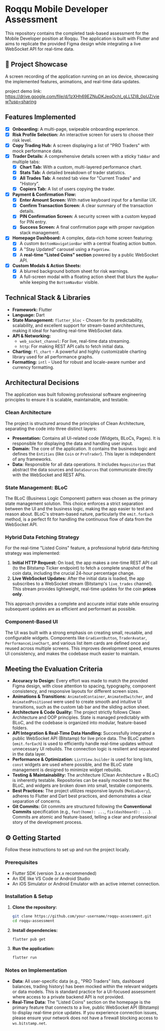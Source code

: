 # Roqqu Mobile Developer Assessment

This repository contains the completed task-based assessment for the Mobile Developer position at Roqqu. The application is built with Flutter and aims to replicate the provided Figma design while integrating a live WebSocket API for real-time data.

## 🚀 Project Showcase

A screen recording of the application running on an ios device, showcasing the implemented features, animations, and real-time data updates.


project demo link: https://drive.google.com/file/d/1zXHh69EZNuDKJeqOchI_gLL1ZI8_0pUZ/view?usp=sharing

##  Features Implemented

-   [x] **Onboarding:** A multi-page, swipeable onboarding experience.
-   [x] **Risk Profile Selection:** An interactive screen for users to choose their risk level.
-   [x] **Copy Trading Hub:** A screen displaying a list of "PRO Traders" with mock performance data.
-   [x] **Trader Details:** A comprehensive details screen with a sticky `TabBar` and multiple tabs:
    -   [x] **Chart Tab:** With a custom, multi-layered performance chart.
    -   [x] **Stats Tab:** A detailed breakdown of trader statistics.
    -   [x] **All Trades Tab:** A nested tab view for "Current Trades" and "History".
    -   [x] **Copiers Tab:** A list of users copying the trader.
-   [x] **Payment & Confirmation Flow:**
    -   [x] **Enter Amount Screen:** With native keyboard input for a familiar UX.
    -   [x] **Confirm Transaction Screen:** A clear summary of the transaction details.
    -   [x] **PIN Confirmation Screen:** A security screen with a custom keypad for PIN entry.
    -   [x] **Success Screen:** A final confirmation page with proper navigation stack management.
-   [x] **Homepage Dashboard:** A complex, data-rich home screen featuring:
    -   [x] A custom `BottomNavigationBar` with a central floating action button.
    -   [x] A "Stay Updated" carousel using a `PageView`.
    -   [x] A **real-time "Listed Coins" section** powered by a public WebSocket API.
-   [x] **Custom Modals & Action Sheets:**
    -   [x] A blurred background bottom sheet for risk warnings.
    -   [x] A full-screen modal with a floating action sheet that blurs the `AppBar` while keeping the `BottomNavBar` visible.

## Technical Stack & Libraries

-   **Framework:** Flutter
-   **Language:** Dart
-   **State Management:** `flutter_bloc` - Chosen for its predictability, scalability, and excellent support for stream-based architectures, making it ideal for handling real-time WebSocket data.
-   **API & Networking:**
    -   `web_socket_channel`: For live, real-time data streaming.
    -   `http`: For making REST API calls to fetch initial data.
-   **Charting:** `fl_chart` - A powerful and highly customizable charting library used for all performance graphs.
-   **Formatting:** `intl` - Used for robust and locale-aware number and currency formatting.

## Architectural Decisions

The application was built following professional software engineering principles to ensure it is scalable, maintainable, and testable.

### Clean Architecture

The project is structured around the principles of Clean Architecture, separating the code into three distinct layers:
-   **Presentation:** Contains all UI-related code (Widgets, BLoCs, Pages). It is responsible for displaying the data and handling user input.
-   **Domain:** The core of the application. It contains the business logic and defines the `Entities` (like `Coin` or `ProTrader`). This layer is independent of any frameworks.
-   **Data:** Responsible for all data operations. It includes `Repositories` that abstract the data sources and `DataSources` that communicate directly with the WebSocket and REST APIs.

### State Management: BLoC

The BLoC (Business Logic Component) pattern was chosen as the primary state management solution. This choice enforces a strict separation between the UI and the business logic, making the app easier to test and reason about. BLoC's stream-based nature, particularly the `emit.forEach` method, is a perfect fit for handling the continuous flow of data from the WebSocket API.

### Hybrid Data Fetching Strategy

For the real-time "Listed Coins" feature, a professional hybrid data-fetching strategy was implemented:
1.  **Initial HTTP Request:** On load, the app makes a one-time REST API call (to the Bitstamp Ticker endpoint) to fetch a complete snapshot of the coin data, including the crucial 24-hour percentage change.
2.  **Live WebSocket Updates:** After the initial data is loaded, the app subscribes to a WebSocket stream (Bitstamp's `live_trades` channel). This stream provides lightweight, real-time updates for the coin **prices only**.

This approach provides a complete and accurate initial state while ensuring subsequent updates are as efficient and performant as possible.

### Component-Based UI

The UI was built with a strong emphasis on creating small, reusable, and configurable widgets. Components like `GradientButton`, `TraderAvatar`, `PerformanceLineChart`, and various list item cards are defined once and reused across multiple screens. This improves development speed, ensures UI consistency, and makes the codebase much easier to maintain.

## Meeting the Evaluation Criteria

-   **Accuracy to Design:** Every effort was made to match the provided Figma design, with close attention to spacing, typography, component consistency, and responsive layouts for different screen sizes.
-   **Animations & Transitions:** `AnimatedContainer`, `AnimatedSwitcher`, and `AnimatedPositioned` were used to create smooth and intuitive UI transitions, such as the custom tab bar and the sliding action sheet.
-   **Architecture & Code Quality:** The project strictly follows Clean Architecture and OOP principles. State is managed predictably with BLoC, and the codebase is organized into modular, feature-based folders.
-   **API Integration & Real-Time Data Handling:** Successfully integrated a public WebSocket API (Bitstamp) for live price data. The BLoC pattern (`emit.forEach`) is used to efficiently handle real-time updates without unnecessary UI rebuilds. The connection logic is resilient and separated in the data layer.
-   **Performance & Optimization:** `ListView.builder` is used for long lists, `const` widgets are used where possible, and the BLoC state management is designed to minimize widget rebuilds.
-   **Testing & Maintainability:** The architecture (Clean Architecture + BLoC) is inherently testable. Repositories can be easily mocked to test the BLoC, and widgets are broken down into small, testable components.
-   **Best Practices:** The project utilizes responsive layouts (`MediaQuery`), adheres to Flutter and Dart best practices, and demonstrates a clear separation of concerns.
-   **Git Commits:** Git commits are structured following the **Conventional Commits** specification (e.g., `feat(home): ...`, `fix(dashboard): ...`). Commits are atomic and feature-based, telling a clear and professional story of the development process.

## ⚙️ Getting Started

Follow these instructions to set up and run the project locally.

### Prerequisites

-   Flutter SDK (version 3.x.x recommended)
-   An IDE like VS Code or Android Studio
-   An iOS Simulator or Android Emulator with an active internet connection.

### Installation & Setup

1.  **Clone the repository:**
    ```bash
    git clone https://github.com/your-username/roqqu-assessment.git
    cd roqqu-assessment
    ```

2.  **Install dependencies:**
    ```bash
    flutter pub get
    ```

3.  **Run the application:**
    ```bash
    flutter run
    ```

### Notes on Implementation

-   **Data:** All user-specific data (e.g., "PRO Traders" lists, dashboard balances, trading history) has been mocked within the relevant widgets or data models. This is standard practice for a UI-focused assessment where access to a private backend API is not provided.
-   **Real-Time Data:** The "Listed Coins" section on the homepage is the primary feature that connects to a live, public WebSocket API (Bitstamp) to display real-time price updates. If you experience connection issues, please ensure your network does not have a firewall blocking access to `ws.bitstamp.net`.